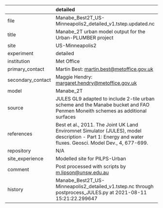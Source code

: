 |                   | detailed                                                                                                                                                |
|:------------------|:--------------------------------------------------------------------------------------------------------------------------------------------------------|
| file              | Manabe_Best2T_US-Minneapolis2_detailed_v1.tstep.updated.nc                                                                                              |
| title             | Manabe_2T urban model output for the Urban-PLUMBER project                                                                                              |
| site              | US-Minneapolis2                                                                                                                                         |
| experiment        | detailed                                                                                                                                                |
| institution       | Met Office                                                                                                                                              |
| primary_contact   | Martin Best: martin.best@metoffice.gov.uk                                                                                                               |
| secondary_contact | Maggie Hendry: margaret.hendry@metoffice.gov.uk                                                                                                         |
| model             | Manabe_2T                                                                                                                                               |
| source            | JULES GL9 adapted to include 2-tile urban scheme and the Manabe bucket and FAO Penmen Moneith schemes as additional surfaces                            |
| references        | Best et al., 2011. The Joint UK Land Enviromnet Simulator (JULES), model description - Part 1: Energy and water fluxes. Geosci. Model Dev., 4, 677-699. |
| repository        | N/A                                                                                                                                                     |
| site_experience   | Modelled site for PILPS-Urban                                                                                                                           |
| comment           | Post processed with scripts by m.lipson@unsw.edu.au                                                                                                     |
| history           | Manabe_Best2T_US-Minneapolis2_detailed_v1.tstep.nc through postprocess_JULES.py at 2021-08-11 15:21:22.299647                                           |
